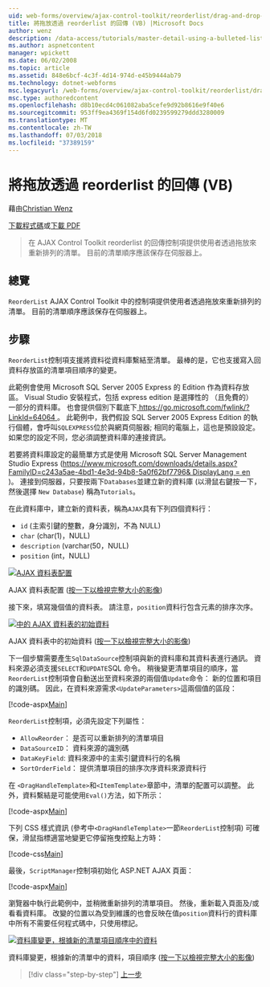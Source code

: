 ```yaml
---
uid: web-forms/overview/ajax-control-toolkit/reorderlist/drag-and-drop-via-reorderlist-vb
title: 將拖放透過 reorderlist 的回傳 (VB) |Microsoft Docs
author: wenz
description: /data-access/tutorials/master-detail-using-a-bulleted-list-of-master-records-with-a-details-datalist-vb
ms.author: aspnetcontent
manager: wpickett
ms.date: 06/02/2008
ms.topic: article
ms.assetid: 848e6bcf-4c3f-4d14-974d-e45b9444ab79
ms.technology: dotnet-webforms
msc.legacyurl: /web-forms/overview/ajax-control-toolkit/reorderlist/drag-and-drop-via-reorderlist-vb
msc.type: authoredcontent
ms.openlocfilehash: d8b10ecd4c061082aba5cefe9d92b8616e9f40e6
ms.sourcegitcommit: 953ff9ea4369f154d6fd0239599279ddd3280009
ms.translationtype: MT
ms.contentlocale: zh-TW
ms.lasthandoff: 07/03/2018
ms.locfileid: "37389159"
---
```

<a name="drag-and-drop-via-reorderlist-vb"></a>將拖放透過 reorderlist 的回傳 (VB)
====================
藉由[Christian Wenz](https://github.com/wenz)

[下載程式碼](http://download.microsoft.com/download/9/3/f/93f8daea-bebd-4821-833b-95205389c7d0/ReorderList5.vb.zip)或[下載 PDF](http://download.microsoft.com/download/2/d/c/2dc10e34-6983-41d4-9c08-f78f5387d32b/reorderlist5VB.pdf)

> 在 AJAX Control Toolkit reorderlist 的回傳控制項提供使用者透過拖放來重新排列的清單。 目前的清單順序應該保存在伺服器上。


## <a name="overview"></a>總覽

`ReorderList` AJAX Control Toolkit 中的控制項提供使用者透過拖放來重新排列的清單。 目前的清單順序應該保存在伺服器上。

## <a name="steps"></a>步驟

`ReorderList`控制項支援將資料從資料庫繫結至清單。 最棒的是，它也支援寫入回資料存放區的清單項目順序的變更。

此範例會使用 Microsoft SQL Server 2005 Express 的 Edition 作為資料存放區。 Visual Studio 安裝程式，包括 express edition 是選擇性的 （且免費的） 一部分的資料庫。 也會提供個別下載底下[ https://go.microsoft.com/fwlink/?LinkId=64064 ](https://go.microsoft.com/fwlink/?LinkId=64064)。 此範例中，我們假設 SQL Server 2005 Express Edition 的執行個體，會呼叫`SQLEXPRESS`位於與網頁伺服器; 相同的電腦上，這也是預設設定。 如果您的設定不同，您必須調整資料庫的連接資訊。

若要將資料庫設定的最簡單方式是使用 Microsoft SQL Server Management Studio Express ([https://www.microsoft.com/downloads/details.aspx?FamilyID=c243a5ae-4bd1-4e3d-94b8-5a0f62bf7796&amp; DisplayLang = en](https://www.microsoft.com/downloads/details.aspx?FamilyID=c243a5ae-4bd1-4e3d-94b8-5a0f62bf7796&amp;DisplayLang=en) )。 連接到伺服器，只要按兩下`Databases`並建立新的資料庫 (以滑鼠右鍵按一下，然後選擇  `New Database`) 稱為`Tutorials`。

在此資料庫中，建立新的資料表，稱為`AJAX`具有下列四個資料行：

- `id` (主索引鍵的整數，身分識別，不為 NULL)
- `char` (char(1)，NULL)
- `description` (varchar(50，NULL)
- `position` (int，NULL)


[![AJAX 資料表配置](drag-and-drop-via-reorderlist-vb/_static/image2.png)](drag-and-drop-via-reorderlist-vb/_static/image1.png)

AJAX 資料表配置 ([按一下以檢視完整大小的影像](drag-and-drop-via-reorderlist-vb/_static/image3.png))


接下來，填寫幾個值的資料表。 請注意，`position`資料行包含元素的排序次序。


[![中的 AJAX 資料表的初始資料](drag-and-drop-via-reorderlist-vb/_static/image5.png)](drag-and-drop-via-reorderlist-vb/_static/image4.png)

AJAX 資料表中的初始資料 ([按一下以檢視完整大小的影像](drag-and-drop-via-reorderlist-vb/_static/image6.png))


下一個步驟需要產生`SqlDataSource`控制項與新的資料庫和其資料表進行通訊。 資料來源必須支援`SELECT`和`UPDATE`SQL 命令。 稍後變更清單項目的順序，當`ReorderList`控制項會自動送出至資料來源的兩個值`Update`命令： 新的位置和項目的識別碼。 因此，在資料來源需求`<UpdateParameters>`這兩個值的區段：

[!code-aspx[Main](drag-and-drop-via-reorderlist-vb/samples/sample1.aspx)]

`ReorderList`控制項，必須先設定下列屬性：

- `AllowReorder`： 是否可以重新排列的清單項目
- `DataSourceID`： 資料來源的識別碼
- `DataKeyField`: 資料來源中的主索引鍵資料行的名稱
- `SortOrderField`： 提供清單項目的排序次序資料來源資料行

在 `<DragHandleTemplate>`和`<ItemTemplate>`章節中，清單的配置可以調整。 此外，資料繫結是可能使用`Eval()`方法，如下所示：

[!code-aspx[Main](drag-and-drop-via-reorderlist-vb/samples/sample2.aspx)]

下列 CSS 樣式資訊 (參考中`<DragHandleTemplate>`一節`ReorderList`控制項) 可確保，滑鼠指標適當地變更它停留拖曳控點上方時：

[!code-css[Main](drag-and-drop-via-reorderlist-vb/samples/sample3.css)]

最後，`ScriptManager`控制項初始化 ASP.NET AJAX 頁面：

[!code-aspx[Main](drag-and-drop-via-reorderlist-vb/samples/sample4.aspx)]

瀏覽器中執行此範例中，並稍微重新排列的清單項目。 然後，重新載入頁面及/或看看資料庫。 改變的位置以為受到維護的也會反映在值`position`資料行的資料庫中所有不需要任何程式碼中，只使用標記。


[![資料庫變更，根據新的清單項目順序中的資料](drag-and-drop-via-reorderlist-vb/_static/image8.png)](drag-and-drop-via-reorderlist-vb/_static/image7.png)

資料庫變更，根據新的清單中的資料，項目順序 ([按一下以檢視完整大小的影像](drag-and-drop-via-reorderlist-vb/_static/image9.png))

> [!div class="step-by-step"]
> [上一步](using-postbacks-with-reorderlist-vb.md)

